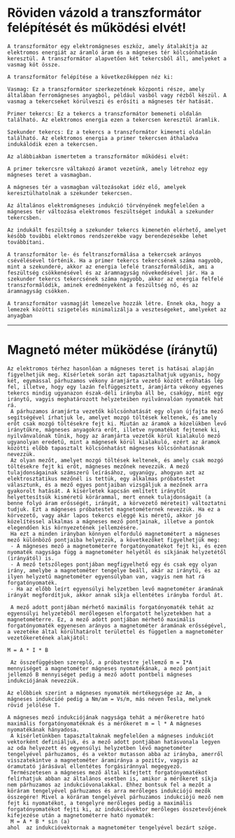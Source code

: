 # Röviden vázold a transzformátor felépítését és működési elvét!

    A transzformátor egy elektromágneses eszköz, amely átalakítja az elektromos energiát az áramló áram és a mágneses tér kölcsönhatásán keresztül. A transzformátor alapvetően két tekercsből áll, amelyeket a vasmag köt össze.

    A transzformátor felépítése a következőképpen néz ki:

    Vasmag: Ez a transzformátor szerkezetének központi része, amely általában ferromágneses anyagból, például vasból vagy rézből készül. A vasmag a tekercseket körülveszi és erősíti a mágneses tér hatását.

    Primer tekercs: Ez a tekercs a transzformátor bemeneti oldalán található. Az elektromos energia ezen a tekercsen keresztül áramlik.

    Szekunder tekercs: Ez a tekercs a transzformátor kimeneti oldalán található. Az elektromos energia a primer tekercsen áthaladva indukálódik ezen a tekercsen.

    Az alábbiakban ismertetem a transzformátor működési elvét:

    A primer tekercsre váltakozó áramot vezetünk, amely létrehoz egy mágneses teret a vasmagban.

    A mágneses tér a vasmagban változásokat idéz elő, amelyek keresztülhatolnak a szekunder tekercsen.

    Az általános elektromágneses indukció törvényének megfelelően a mágneses tér változása elektromos feszültséget indukál a szekunder tekercsben.

    Az indukált feszültség a szekunder tekercs kimenetén elérhető, amelyet később további elektromos rendszerekbe vagy berendezésekbe lehet továbbítani.

    A transzformátor le- és feltranszformálása a tekercsek arányos csévélésével történik. Ha a primer tekercs tekercsének száma nagyobb, mint a szekunderé, akkor az energia lefelé transzformálódik, ami a feszültség csökkenésével és az áramnagyság növekedésével jár. Ha a szekunder tekercs tekercsének száma nagyobb, akkor az energia felfelé transzformálódik, aminek eredményeként a feszültség nő, és az áramnagyság csökken.

    A transzformátor vasmagját lemezelve hozzák létre. Ennek oka, hogy a lemezek közötti szigetelés minimalizálja a veszteségeket, amelyeket az anyagban
    
---
# Magnetó méter müködése (íránytű)

    Az elektromos térhez hasonlóan a mágneses teret is hatásai alapján figyelhetjük meg. Kísérletek során azt tapasztalhatjuk ugyanis, hogy két, egymással párhuzamos vékony áramjárta vezető között erőhatás lép fel, illetve, hogy egy lazán felfüggesztett, áramjárta vékony egyenes tekercs mindig ugyanazon észak-déli irányba áll be, csakúgy, mint egy iránytű, vagyis meghatározott helyzeteiben nyilvánvalóan nyomaték hat rá.
     A párhuzamos áramjárta vezetők kölcsönhatását egy olyan újfajta mező segítségével írhatjuk le, amelyet mozgó töltések keltenek, és amely erőt csak mozgó töltésekre fejt ki. Miután az áramok a közelükben levő iránytűkre, mágneses anyagokra erőt, illetve nyomatékot fejtenek ki, nyilvánvalónak tűnik, hogy az áramjárta vezetők körül kialakuló mező ugyanolyan eredetű, mint a mágnesek körül kialakuló, ezért az áramok közötti előbb tapasztalt kölcsönhatást mágneses kölcsönhatásnak nevezzük.
     Az olyan mezőt, amelyet mozgó töltések keltenek, és amely csak mozgó töltésekre fejt ki erőt, mágneses mezőnek nevezzük. A mező tulajdonságainak számszerű leírásához, ugyanúgy, ahogyan azt az elektrosztatikus mezőnél is tettük, egy alkalmas próbatestet választunk, és a mező egyes pontjaiban vizsgáljuk a mezőnek arra gyakorolt hatását. A kísérletek kapcsán említett iránytűt helyettesítsük kisméretű körárammal, mert ennek tulajdonságait (a benne folyó áram erősségét, irányát, a körvezető méreteit) változtatni tudjuk. Ezt a mágneses próbatestet magnetométernek nevezzük. Ha ez a körvezető, vagy akár lapos tekercs eléggé kis méretű, akkor jó közelítéssel alkalmas a mágneses mező pontjainak, illetve a pontok elegendően kis környezetének jellemzésére.
     Ha ezt a minden irányban könnyen elforduló magnetométert a mágneses mező különböző pontjaiba helyezzük, a következőket figyelhetjük meg:
     - A mágneses mező a magnetométerre forgatónyomatékot fejt ki, és ezen nyomaték nagysága függ a magnetométer helyétől és síkjának helyzetétől (irányától) is.
     - A mező tetszőleges pontjában megfigyelhető egy és csak egy olyan irány, amelybe a magnetométer tengelye beáll, akár az iránytű, és az ilyen helyzetű magnetométer egyensúlyban van, vagyis nem hat rá forgatónyomaték.
     - Ha az előbb leírt egyensúlyi helyzetben levő magnetométer áramának irányát megfordítjuk, akkor annak síkja ellentétes irányba fordul át.

     A mező adott pontjában mérhető maximális forgatónyomaték tehát az egyensúlyi helyzetéből merőlegesen elforgatott helyzetekben hat a magnetométerre. Ez, a mező adott pontjában mérhető maximális forgatónyomaték egyenesen arányos a magnetométer áramának erősségével, a vezetéke által körülhatárolt területtel és független a magnetométer vezetőkeretének alakjától:

    M = A * I * B

     Az összefüggésben szereplő, a próbatestre jellemző m = I*A mennyiséget a magnetométer mágneses nyomatékának, a mező pontjait jellemző B mennyiséget pedig a mező adott pontbeli mágneses indukciójának nevezzük.

    Az előbbiek szerint a mágneses nyomaték mértékegysége az Am, a mágneses indukcióé pedig a Nm/am = Vs/m, más néven Tesla, melynek rövid jelölése T.

    A mágneses mező indukciójának nagysága tehát a mérőkeretre ható maximális forgatónyomatéknak és a mérőkeret m = l * A mágneses nyomatékának hányadosa.
     A kísérletünkben tapasztaltaknak megfelelően a mágneses indukciót vektorként definiáljuk, és a mező adott pontjában hatásvonala legyen az oda helyezett és egyensúlyi helyzetben lévő magnetométer tengelyével párhuzamos, és a vektor mutasson abba az irányba, amerről visszatekintve a magnetométer áramiránya a pozitív, vagyis az óramutató járásával ellentétes forgásiránnyal megegyező.
     Természetesen a mágneses mező által kifejtett forgatónyomatékot felírhatjuk abban az általános esetben is, amikor a mérőkeret síkja nem párhuzamos az indukcióvonalakkal. Ehhez bontsuk fel a mezőt a köráram tengelyével párhuzamos és arra merőleges indukciójú mezők összegére! Mivel a köráram tengelyével párhuzamos indukciójú mező nem fejt ki nyomatékot, a tengelyre merőleges pedig a maximális forgatónyomatékot fejti ki, az indukcióvektor merőleges összetevőjének kifejezése után a magnetométerre ható nyomaték:
     M = A * B * sin (a)
    ahol  az indukcióvektornak a magnetométer tengelyével bezárt szöge.